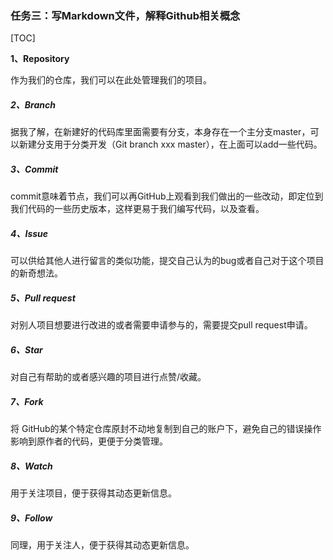 ### **任务三：写Markdown文件，解释Github相关概念**

[TOC]

**1、Repository**

作为我们的仓库，我们可以在此处管理我们的项目。

##### **2、Branch**

据我了解，在新建好的代码库里面需要有分支，本身存在一个主分支master，可以新建分支用于分类开发（Git branch xxx master），在上面可以add一些代码。

##### **3、Commit**

commit意味着节点，我们可以再GitHub上观看到我们做出的一些改动，即定位到我们代码的一些历史版本，这样更易于我们编写代码，以及查看。

##### **4、Issue**

可以供给其他人进行留言的类似功能，提交自己认为的bug或者自己对于这个项目的新奇想法。

##### **5、Pull request**

对别人项目想要进行改进的或者需要申请参与的，需要提交pull request申请。

##### **6、Star**

对自己有帮助的或者感兴趣的项目进行点赞/收藏。

##### **7、Fork**

将 GitHub的某个特定仓库原封不动地复制到自己的账户下，避免自己的错误操作影响到原作者的代码，更便于分类管理。

##### **8、Watch**

用于关注项目，便于获得其动态更新信息。

##### **9、Follow**

同理，用于关注人，便于获得其动态更新信息。
